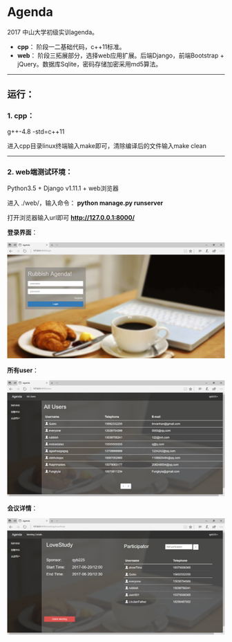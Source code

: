 # Agenda

2017 中山大学初级实训agenda。

* **cpp**： 阶段一二基础代码，c++11标准。
* **web**： 阶段三拓展部分，选择web应用扩展。后端Django，前端Bootstrap + jQuery。数据库Sqlite，密码存储加密采用md5算法。

----

## 运行：

### 1. cpp：

g++-4.8 -std=c++11

进入cpp目录linux终端输入make即可，清除编译后的文件输入make clean

---

### 2. web端测试环境：

Python3.5 + Django v1.11.1 + web浏览器

进入 ./web/，输入命令：
**python manage.py runserver**

打开浏览器输入url即可
**http://127.0.0.1:8000/**

**登录界面**：

![login page](./image/login.png)

**所有user**：

![user page](./image/user.png)

**会议详情**：

![meeting page](./image/meeting.png)
